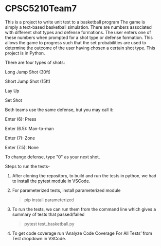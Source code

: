 # CPSC5210Team7
This is a project to write unit test to a basketball program
The game is simply a text-based basketball simulation. There are numbers associated with different shot types and defense formations. The user enters one of these numbers when prompted for a shot type or defense formation. This allows the game to progress such that the set probabilities are used to determine the outcome of the user having chosen a certain shot type. This project is in Python.

There are four types of shots:

Long Jump Shot (30ft)

Short Jump Shot (15ft)

Lay Up

Set Shot


Both teams use the same defense, but you may call it:

Enter (6): Press

Enter (6.5): Man-to-man

Enter (7): Zone

Enter (7.5): None


To change defense, type "0" as your next shot.


Steps to run the tests-

1. After cloning the repository, to build and run the tests in python, we had to install the pytest module in VSCode. 

2. For parameterized tests, install parameterized module 

   > pip install parameterized 

3. To run the tests, we can run them from the command line which gives a summary of tests that passed/failed 

   > pytest test_basketball.py 

4. To get code coverage run ‘Analyze Code Coverage For All Tests’ from Test dropdown in VSCode. 


